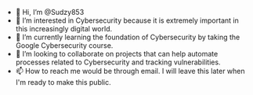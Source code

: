 - 👋 Hi, I’m @Sudzy853
- 👀 I’m interested in Cybersecurity because it is extremely important in this increasingly digital world.
- 🌱 I’m currently learning the foundation of Cybersecurity by taking the Google Cybersecurity course.
- 💞️ I’m looking to collaborate on projects that can help automate processes related to Cybersecurity and tracking vulnerabilities.
- 📫 How to reach me would be through email. I will leave this later when I'm ready to make this public.

<!---
Sudzy853/Sudzy853 is a ✨ special ✨ repository because its `README.md` (this file) appears on your GitHub profile.
You can click the Preview link to take a look at your changes.
--->
